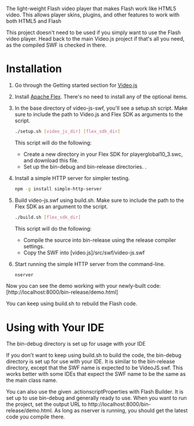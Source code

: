 The light-weight Flash video player that makes Flash work like HTML5 video. This allows player skins, plugins, and other features to work with both HTML5 and Flash

This project doesn't need to be used if you simply want to use the Flash video player.  Head back to the main Video.js project if that's all you need, as the compiled SWF is checked in there.

Installation
============

1. Go through the Getting started section for [Video.js](https://github.com/videojs/video.js/blob/master/CONTRIBUTING.md) 

2. Install [Apache Flex](http://flex.apache.org/installer.html).  There's no need to install any of the optional items.

3. In the base directory of video-js-swf, you'll see a setup.sh script.  Make sure to include the path to Video.js and Flex SDK as arguments to the script.

   ```bash
   ./setup.sh [video_js_dir] [flex_sdk_dir]
   ```
   This script will do the following:
   - Create a new directory in your Flex SDK for playerglobal10_3.swc, and download this file.
   - Set up the bin-debug and bin-release directories.
.
4. Install a simple HTTP server for simpler testing.

    ```bash
    npm -g install simple-http-server
    ```
    
5. Build video-js.swf using build.sh.  Make sure to include the path to the Flex SDK as an argument to the script.

    ```bash
    ./build.sh [flex_sdk_dir]
    ```

   This script will do the following:
   - Compile the source into bin-release using the release compiler settings.
   - Copy the SWF into [video.js]/src/swf/video-js.swf
    
7. Start running the simple HTTP server from the command-line.

    ```bash
    nserver
    ```
    
Now you can see the demo working with your newly-built code: [http://localhost:8000/bin-release/demo.html]

You can keep using build.sh to rebuild the Flash code.

Using with Your IDE
============

The bin-debug directory is set up for usage with your IDE

If you don't want to keep using build.sh to build the code, the bin-debug directory is set up for use with your IDE.  It is similar to the bin-release directory, except that the SWF name is expected to be VideoJS.swf.  This works better with some IDEs that expect the SWF name to be the same as the main class name.

You can also use the given .actionscriptProperties with Flash Builder.  It is set up to use bin-debug and generally ready to use.  When you want to run the project, set the output URL to http://localhost:8000/bin-release/demo.html.  As long as nserver is running, you should get the latest code you compile there.

